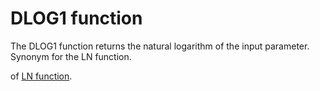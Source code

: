 # DLOG1 function<a name="r_DLOG1"></a>

The DLOG1 function returns the natural logarithm of the input parameter\. Synonym for the LN function\. 

 of [LN function](r_LN.md)\. 